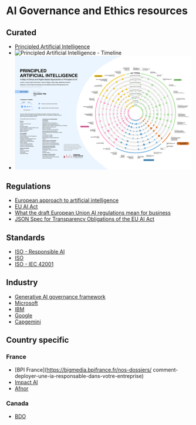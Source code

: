 # AI Governance and Ethics resources

## Curated

- [Principled Artificial Intelligence](https://cyber.harvard.edu/publication/2020/principled-ai)
- ![Principled Artificial Intelligence - Timeline](./PrincipledAI_DocumentTimeline.jpg)
- ![Principled Artificial Intelligence - Map](./PrincipledAI_FinalGraphic.jpg)

## Regulations

- [European approach to artificial intelligence](https://digital-strategy.ec.europa.eu/en/policies/european-approach-artificial-intelligence)
- [EU AI Act](https://eur-lex.europa.eu/legal-content/EN/TXT/HTML/?uri=CELEX:52021PC0206)
- [What the draft European Union AI regulations mean for business](https://www.mckinsey.com/capabilities/quantumblack/our-insights/what-the-draft-european-union-ai-regulations-mean-for-business)
- [JSON Spec for Transparency Obligations of the EU AI Act](https://huggingface.co/datasets/AdrianGonzalezSanchez/AISBOM)

## Standards

- [ISO - Responsible AI](https://www.iso.org/artificial-intelligence/responsible-ai-ethics)
- [ISO](https://www.iso.org/search.html?PROD_isoorg_en%5Bquery%5D=artificial%20intelligence)
- [ISO - IEC 42001](https://www.iso.org/obp/ui/en/#iso:std:iso-iec:42001:ed-1:v1:en)

## Industry

- [Generative AI governance framework](https://www.genai.global/solutions/framework)
- [Microsoft](https://www.microsoft.com/en-us/ai/tools-practices)
- [IBM](https://www.ibm.com/think/topics/responsible-ai)
- [Google](https://ai.google/static/documents/EN_US-AI-Principles.pdf)
- [Capgemini](https://www.capgemini.com/wp-content/uploads/2020/10/AI-and-the-Ethical-Conundrum-Report.pdf)

## Country specific

### France

- [BPI France](https://bigmedia.bpifrance.fr/nos-dossiers/
comment-deployer-une-ia-responsable-dans-votre-entreprise)
- [Impact AI](https://www.impact-ai.fr/fr/ia-responsable-2/)
- [Afnor](https://www.afnor.org/actualites/une-norme-et-une-certification-qualite-pour-lia/)

### Canada

- [BDO](https://www.bdo.ca/insights/responsible-ai-guide-a-comprehensive-road-map-to-an-ai-governance-framework)